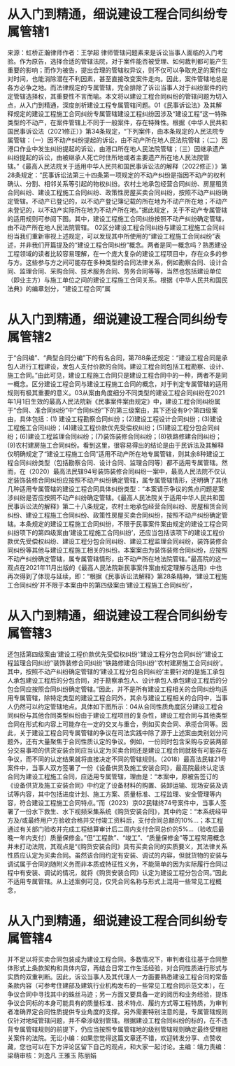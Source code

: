# 从入门到精通，细说建设工程合同纠纷专属管辖1

来源：虹桥正瀚律师作者：王学超 律师管辖问题素来是诉讼当事人面临的入门考验。作为原告，选择合适的管辖法院，对于案件能否被受理、如何裁判都可能产生重要的影响；而作为被告，提出合理的管辖权异议，则不仅可以争取充足的案件应对时间，也能消除潜在不利因素，甚至直接改变案件走向。因此，案件管辖地总是各方必争之地。而法律规定的专属管辖，完全排除了诉讼当事人对于纠纷案件的约定管辖选择权，其重要性不言而喻。本文将以建设工程合同纠纷的管辖问题为切入点，从入门到精通，深度剖析建设工程专属管辖问题。01《民事诉讼法》及其解释规定的建设工程施工合同纠纷专属管辖建设工程纠纷因涉及“建设工程”这一特殊类型的不动产，在案件管辖上不同于一般案件，存在特殊性。根据《中华人民共和国民事诉讼法（2021修正）》第34条规定，“下列案件，由本条规定的人民法院专属管辖：（一）因不动产纠纷提起的诉讼，由不动产所在地人民法院管辖；（二）因港口作业中发生纠纷提起的诉讼，由港口所在地人民法院管辖；（三）因继承遗产纠纷提起的诉讼，由被继承人死亡时住所地或者主要遗产所在地人民法院管辖。”《最高人民法院关于适用中华人民共和国民事诉讼法的解释（2022修正）》第28条规定：“民事诉讼法第三十四条第一项规定的不动产纠纷是指因不动产的权利确认、分割、相邻关系等引起的物权纠纷。农村土地承包经营合同纠纷、房屋租赁合同纠纷、建设工程施工合同纠纷、政策性房屋买卖合同纠纷，按照不动产纠纷确定管辖。不动产已登记的，以不动产登记簿记载的所在地为不动产所在地；不动产未登记的，以不动产实际所在地为不动产所在地。”据此规定，关于不动产专属管辖的适用规则可参阅下图。其中，建设工程施工合同纠纷按照不动产纠纷确定管辖，由不动产所在地人民法院管辖。 02区分建设工程合同纠纷与建设工程施工合同纠纷当我们重新审视上述规定，可以发现其中所使用的“建设工程施工合同纠纷”表述，并非我们开篇提及的“建设工程合同纠纷”概念。两者是同一概念吗？熟悉建设工程领域的读者比较容易理解，在一个庞大复杂的建设工程项目中，存在众多的参与方。这些参与方之间可能存在多种类型的合同法律关系，例如勘察合同、设计合同、监理合同、采购合同、技术服务合同、劳务合同等等，当然也包括建设单位（即业主方）与施工单位之间的建设工程施工合同关系。根据《中华人民共和国民法典》的编章划分，“建设工程合同”属

# 从入门到精通，细说建设工程合同纠纷专属管辖2

于“合同编”、“典型合同分编”下的有名合同，第788条还规定：“建设工程合同是承包人进行工程建设，发包人支付价款的合同。建设工程合同包括工程勘察、设计、施工合同。”由此可见，建设工程施工合同只是建设工程合同中的一种，两者不是同一概念。区分建设工程合同与建设工程施工合同的概念，对于判定专属管辖的适用规则有极其重要的意义。03从案由角度细分不同类型的建设工程合同纠纷在2021年1月1日生效的最高人民法院新《民事案件案由规定》中，建设工程合同纠纷属于“合同、准合同纠纷”中“合同纠纷”下的第三级案由，其下还设有9个第四级案由，具体包括：(1) 建设工程勘察合同纠纷；(2)建设工程设计合同纠纷；(3)建设工程施工合同纠纷；(4)建设工程价款优先受偿权纠纷；(5)建设工程分包合同纠纷；(6)建设工程监理合同纠纷；(7)装饰装修合同纠纷；(8)铁路修建合同纠纷；(9)农村建房施工合同纠纷。看到这里，很容易得出的结论是由于民诉法及其解释仅明确规定了“建设工程施工合同”适用不动产所在地专属管辖，则其余8种建设工程合同纠纷类型（包括勘察合同、设计合同、监理合同等）都不适用专属管辖。然而，在（2020）最高法民辖94号装饰装修合同纠纷一案中，最高人民法院不仅认定装饰装修合同纠纷应按照不动产纠纷确定管辖，属专属管辖情形，还明确了其他几种适用专属管辖的建设工程合同具体纠纷类型：“本案请示争议的焦点问题是案涉纠纷是否应按照不动产纠纷确定管辖。《最高人民法院关于适用中华人民共和国民事诉讼法的解释》第二十八条规定，农村土地承包经营合同纠纷、房屋租赁合同纠纷、建设工程施工合同纠纷、政策性房屋买卖合同纠纷，按照不动产纠纷确定管辖。本条规定的建设工程施工合同纠纷，不限于民事案件案由规定的建设工程合同纠纷项下的第四级案由‘建设工程施工合同纠纷’，还应当包括该项下的建设工程价款优先受偿权纠纷、建设工程分包合同纠纷、建设工程监理合同纠纷，装饰装修合同纠纷等其他与建设工程施工相关的纠纷。本案案由为装饰装修合同纠纷，应按照不动产纠纷确定管辖，属专属管辖情形，由不动产所在地法院管辖。”最高院的这一观点在2021年11月出版的《最高人民法院新民事案件案由规定理解与适用》中也再次得到了体现与延续，即：“根据《民事诉讼法解释》第28条精神，‘建设工程施工合同纠纷’并不限于本案由中的第四级案由‘建设工程施工合同纠纷’，

# 从入门到精通，细说建设工程合同纠纷专属管辖3

还包括第四级案由‘建设工程价款优先受偿权纠纷’‘建设工程分包合同纠纷’‘建设工程监理合同纠纷’‘装饰装修合同纠纷’‘铁路修建合同纠纷’‘农村建房施工合同纠纷’。其中，按照不动产纠纷确定管辖的‘建设工程分包合同纠纷’主要针对的是施工承包人承包建设工程后的分包合同，对于勘察承包人、设计承包人承包建设工程后的分包合同应按照合同纠纷确定管辖。”因此，并不是所有建设工程相关的合同纠纷均适用专属管辖，除特定类型的建设工程合同外，其余与建设工程相关的合同中，当事人仍然可以约定管辖地点。具体如下图所示：04从合同性质角度区分建设工程合同纠纷与其他合同类型纠纷由于建设工程项目的复杂性，建设工程合同与其他类型合同在形式和内容上可能存在一定的交叉与重合，例如买卖合同、承揽合同等。因此，关于建设工程合同专属管辖的争议在司法实践中除了源于上述案由类别划分问题外，还有大量聚焦于合同性质认定的争议。例如，一份同时包含采购与安装两部分交易事项的供货安装合同应当认定为买卖合同还是建设工程合同就极有可能存在争议，而不同的认定结果就将直接决定不同的管辖规则。（2018）最高法民辖21号案件中，当事人双方签署了一份《设备供货及施工安装合同》，最高院最终认定该合同为建设工程施工合同，应适用专属管辖，理由是：“本案中，原被告签订的《设备供货及施工安装合同》中约定了设备材料的购置、装卸运输、现场安装及调试等内容，其中包括进度计划、施工方案、质量标准、工程监理、安全管理等内容，符合建设工程施工合同特点。”而（2023）京02民辖终74号案件中，当事人签署了一份水下救生、水下视频采集系统《购货安装合同》，其中约定：“本系统经甲方及/或最终用户方验收合格并交付竣工资料后，支付合同总额的10%...；本工程通过有关部门验收并完成工程结算审计后二周内支付合同总价的5%...（验收后最晚一年内支付）质量保修金。”但“工程款”、“竣工”、“质量保修金”等工程常用概念并未打动法院，其观点是“《购货安装合同》具有买卖合同的实质要义，其法律关系性质应认定为买卖合同。虽然该合同约定有安装、调试的内容，但就货物的安装与调试属于合同的随附义务而非本质或特征性义务，不能简单的因为实际履行合同过程中有安装、调试的情况，就将《购货安装合同》认定为建设工程分包合同。”因此不适用专属管辖。从上述案例可见，仅凭合同名称与形式上混用一些常见工程概念，

# 从入门到精通，细说建设工程合同纠纷专属管辖4

并不足以将买卖合同包装成为建设工程合同。多数情况下，审判者往往基于合同整体形式上条款架构和具体内容，再结合日常工作生活经验，对合同性质进行形式与实质的双重判断。因此，诉讼当事人及其代理人一方面要熟悉建设工程合同的常备条款内容（可参考住建部及建筑行业机构发布的一些常见工程合同示范文本），在争议合同中寻找其中的蛛丝马迹；另一方面又要具备一定的阅历和业务经验，提炼争议合同标的本身可能具有的质量标准、技术特点、履约方式等工程特质，为审判者准确界定合同性质提供专业角度的支撑。另外需要特别注意的是，专属管辖规则仅针对地域管辖问题，并不牵涉级别管辖。根据建设工程合同纠纷的标的，在不违背专属管辖规则的前提下，仍应当按照专属管辖地的级别管辖规则确定最终受理相关案件的法院。无讼小编：如果您觉得这篇文章还不错，欢迎转发分享、点赞收藏，您也可以在下方评论区留下自己的观点，和大家一起讨论。主编：靖力责编：梁萌审核：刘逸凡 王雅玉 陈丽娟

